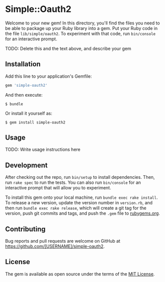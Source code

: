 # Simple::Oauth2

Welcome to your new gem! In this directory, you'll find the files you need to be able to package up your Ruby library into a gem. Put your Ruby code in the file `lib/simple/oauth2`. To experiment with that code, run `bin/console` for an interactive prompt.

TODO: Delete this and the text above, and describe your gem

## Installation

Add this line to your application's Gemfile:

```ruby
gem 'simple-oauth2'
```

And then execute:

    $ bundle

Or install it yourself as:

    $ gem install simple-oauth2

## Usage

TODO: Write usage instructions here

## Development

After checking out the repo, run `bin/setup` to install dependencies. Then, run `rake spec` to run the tests. You can also run `bin/console` for an interactive prompt that will allow you to experiment.

To install this gem onto your local machine, run `bundle exec rake install`. To release a new version, update the version number in `version.rb`, and then run `bundle exec rake release`, which will create a git tag for the version, push git commits and tags, and push the `.gem` file to [rubygems.org](https://rubygems.org).

## Contributing

Bug reports and pull requests are welcome on GitHub at https://github.com/[USERNAME]/simple-oauth2.


## License

The gem is available as open source under the terms of the [MIT License](http://opensource.org/licenses/MIT).

